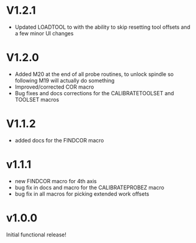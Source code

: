 # V1.2.1
- Updated LOADTOOL to with the ability to skip resetting tool offsets and a few minor UI changes

# V1.2.0
- Added M20 at the end of all probe routines, to unlock spindle so following M19 will actually do something 
- Improved/corrected COR macro 
- Bug fixes and docs corrections for the CALIBRATETOOLSET and TOOLSET macros 

# V1.1.2
- added docs for the FINDCOR macro

# v1.1.1
- new FINDCOR macro for 4th axis
- bug fix in docs and macro for the CALIBRATEPROBEZ macro 
- bug fix in all macros for picking extended work offsets


# v1.0.0
Initial functional release!

